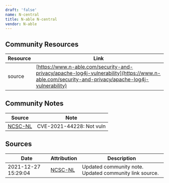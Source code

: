 ```yaml
---
draft: 'false'
name: N-central
title: N-able N-central
vendor: N-able
---
```



## Community Resources
| Resource | Link |
| --- | --- |
| source | [https://www.n-able.com/security-and-privacy/apache-log4j-vulnerability](https://www.n-able.com/security-and-privacy/apache-log4j-vulnerability) |

## Community Notes
| Source | Note |
| --- | --- |
| [NCSC-NL](https://github.com/NCSC-NL/log4shell/blob/main/software/README.md) | CVE-2021-44228: Not vuln </ul> |

## Sources
| Date | Attribution | Description |
| --- | --- | --- |
| 2021-12-27 15:29:04 | [NCSC-NL](https://github.com/NCSC-NL/log4shell/blob/main/software/README.md) | Updated community note. Updated community link source.  |
